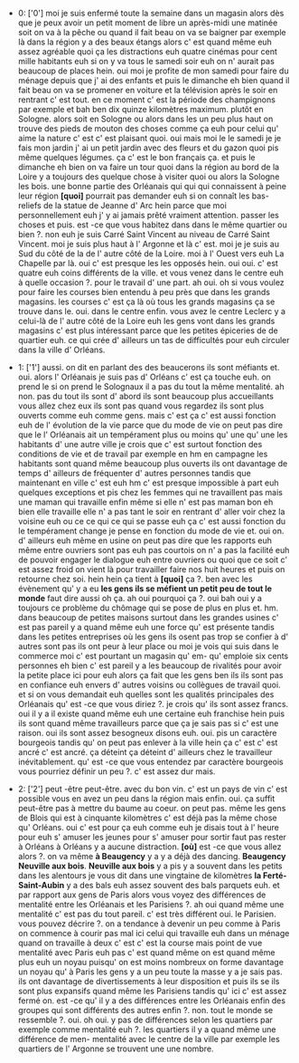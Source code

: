  * 0: ['0']
	 moi je suis enfermé toute la semaine dans un magasin alors dès que je peux avoir un petit moment de libre un après-midi une matinée soit on va à la pêche ou quand il fait beau on va se baigner par exemple là dans la région y a des beaux étangs alors c' est quand même euh assez agréable quoi ça les distractions euh quatre cinémas pour cent mille habitants euh si on y va tous le samedi soir euh on n' aurait pas beaucoup de places hein.
	 oui moi je profite de mon samedi pour faire du ménage depuis que j' ai des enfants et puis le dimanche eh bien quand il fait beau on va se promener en voiture et la télévision après le soir en rentrant c' est tout.
	 en ce moment c' est la période des champignons par exemple et bah ben dix quinze kilomètres maximum.
	 plutôt en Sologne.
	 alors soit en Sologne ou alors dans les un peu plus haut on trouve des pieds de mouton des choses comme ça euh pour celui qu' aime la nature c' est c' est plaisant quoi.
	 oui mais moi le le samedi je je fais mon jardin j' ai un petit jardin avec des fleurs et du gazon quoi pis même quelques légumes.
	 ça c' est le bon français ça.
	 et puis le dimanche eh bien on va faire un tour quoi dans la région au bord de la Loire y a toujours des quelque chose à visiter quoi ou alors la Sologne les bois.
	 une bonne partie des Orléanais qui qui qui connaissent à peine leur région **[quoi]** pourrait pas demander euh si on connaît les bas-reliefs de la statue de Jeanne d' Arc hein parce que moi personnellement euh j' y ai jamais prêté vraiment attention.
	 passer les choses et puis.
	 est -ce que vous habitez dans dans le même quartier ou bien ?.
	 non euh je suis Carré Saint Vincent au niveau de Carré Saint Vincent.
	 moi je suis plus haut à l' Argonne et là c' est.
	 moi je je suis au Sud du côté de la de l' autre côté de la Loire.
	 moi à l' Ouest vers euh La Chapelle par là.
	 oui c' est presque les les opposés hein.
	 oui oui.
	 c' est quatre euh coins différents de la ville.
	 et vous venez dans le centre euh à quelle occasion ?.
	 pour le travail d' une part.
	 ah oui.
	 oh si vous voulez pour faire les courses bien entendu à peu près que dans les grands magasins.
	 les courses c' est ça là où tous les grands magasins ça se trouve dans le.
	 oui.
	 dans le centre enfin.
	 vous avez le centre Leclerc y a celui-là de l' autre côté de la Loire euh les gens vont dans les grands magasins c' est plus intéressant parce que les petites épiceries de de quartier euh.
	 ce qui crée d' ailleurs un tas de difficultés pour euh circuler dans la ville d' Orléans.
	
 * 1: ['1']
	aussi.
	 on dit en parlant des des beaucerons ils sont méfiants et.
	 oui.
	 alors l' Orléanais je suis pas d' Orléans c' est ça touche euh.
	 on prend le si on prend le Solognaux il a pas du tout la même mentalité.
	 ah non.
	 pas du tout ils sont d' abord ils sont beaucoup plus accueillants vous allez chez eux ils sont pas quand vous regardez ils sont plus ouverts comme euh comme gens.
	 mais c' est ça c' est aussi fonction euh de l' évolution de la vie parce que du mode de vie on peut pas dire que le l' Orléanais ait un tempérament plus ou moins qu' une qu' une les habitants d' une autre ville je crois que c' est surtout fonction des conditions de vie et de travail par exemple en hm en campagne les habitants sont quand même beaucoup plus ouverts ils ont davantage de temps d' ailleurs de fréquenter d' autres personnes tandis que maintenant en ville c' est euh hm c' est presque impossible à part euh quelques exceptions et pis chez les femmes qui ne travaillent pas mais une maman qui travaille enfin même si elle n' est pas maman bon eh bien elle travaille elle n' a pas tant le soir en rentrant d' aller voir chez la voisine euh ou ce ce qui ce qui se passe euh ça c' est aussi fonction du le tempérament change je pense en fonction du mode de vie et.
	 oui on.
	 d' ailleurs euh même en usine on peut pas dire que les rapports euh même entre ouvriers sont pas euh pas courtois on n' a pas la facilité euh de pouvoir engager le dialogue euh entre ouvriers ou quoi que ce soit c' est assez froid on vient là pour travailler faire nos huit heures et puis on retourne chez soi.
	 hein hein ça tient à **[quoi]** ça ?.
	 ben avec les évènement qu' y a eu **les gens ils se méfient un petit peu de tout le monde** faut dire aussi oh ça.
	 ah oui pourquoi ça ?.
	 oui bah oui y a toujours ce problème du chômage qui se pose de plus en plus et.
	 hm.
	 dans beaucoup de petites maisons surtout dans les grandes usines c' est pas pareil y a quand même euh une force qu' est présente tandis dans les petites entreprises où les gens ils osent pas trop se confier à d' autres sont pas ils ont peur à leur place ou moi je vois qui suis dans le commerce moi c' est pourtant un magasin qu' em- qu' emploie six cents personnes eh bien c' est pareil y a les beaucoup de rivalités pour avoir la petite place ici pour euh alors ça fait que les gens ben ils ils sont pas en confiance euh envers d' autres voisins ou collègues de travail quoi.
	 et si on vous demandait euh quelles sont les qualités principales des Orléanais qu' est -ce que vous diriez ?.
	 je crois qu' ils sont assez francs.
	 oui il y a il existe quand même euh une certaine euh franchise hein puis ils sont quand même travailleurs parce que ça je sais pas si c' est une raison.
	 oui ils sont assez besogneux disons euh.
	 oui.
	 pis un caractère bourgeois tandis qu' on peut pas enlever à la ville hein ça c' est c' est ancré c' est ancré.
	 ça déteint ça déteint d' ailleurs chez le travailleur inévitablement.
	 qu' est -ce que vous entendez par caractère bourgeois vous pourriez définir un peu ?.
	 c' est assez dur mais.
	
 * 2: ['2']
	 peut -être peut-être.
	 avec du bon vin.
	 c' est un pays de vin c' est possible vous en avez un peu dans la région mais enfin.
	 oui.
	 ça suffit peut-être pas à mettre du baume au coeur.
	 on peut pas.
	 même les gens de Blois qui est à cinquante kilomètres c' est déjà pas la même chose qu' Orléans.
	 oui c' est pour ça euh comme euh je disais tout à l' heure pour euh s' amuser les jeunes pour s' amuser pour sortir faut pas rester à Orléans à Orléans y a aucune distraction.
	 **[où]** est -ce que vous allez alors ?.
	 on va même **à Beaugency** y a y a déjà des dancing.
	 **Beaugency** **Neuville aux bois**.
	 **Neuville aux bois** y a pis y a souvent dans les petits dans les alentours je vous dit dans une vingtaine de kilomètres **la Ferté-Saint-Aubin** y a des bals euh assez souvent des bals parquets euh.
	 et par rapport aux gens de Paris alors vous voyez des différences de mentalité entre les Orléanais et les Parisiens ?.
	 ah oui quand même une mentalité c' est pas du tout pareil.
	 c' est très différent oui.
	 le Parisien.
	 vous pouvez décrire ?.
	 on a tendance à devenir un peu comme à Paris on commence à courir pas mal ici celui qui travaille euh dans un ménage quand on travaille à deux c' est c' est la course mais point de vue mentalité avec Paris euh pas c' est quand même on est quand même plus euh un noyau puisqu' on est moins nombreux on forme davantage un noyau qu' à Paris les gens y a un peu toute la masse y a je sais pas.
	 ils ont davantage de divertissements à leur disposition et puis ils se ils sont plus expansifs quand même les Parisiens tandis qu' ici c' est assez fermé on.
	 est -ce qu' il y a des différences entre les Orléanais enfin des groupes qui sont différents des autres enfin ?.
	 non.
	 tout le monde se ressemble ?.
	 oui.
	 oh oui.
	 y pas de différences selon les quartiers par exemple comme mentalité euh ?.
	 les quartiers il y a quand même une différence de men- mentalité avec le centre de la ville par exemple les quartiers de l' Argonne se trouvent une une nombre.
	
